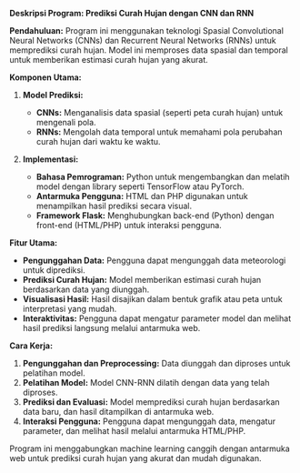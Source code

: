 **Deskripsi Program: Prediksi Curah Hujan dengan CNN dan RNN**

**Pendahuluan:**
Program ini menggunakan teknologi Spasial Convolutional Neural Networks (CNNs) dan Recurrent Neural Networks (RNNs) untuk memprediksi curah hujan. Model ini memproses data spasial dan temporal untuk memberikan estimasi curah hujan yang akurat.

**Komponen Utama:**

1. **Model Prediksi:**
   - **CNNs:** Menganalisis data spasial (seperti peta curah hujan) untuk mengenali pola.
   - **RNNs:** Mengolah data temporal untuk memahami pola perubahan curah hujan dari waktu ke waktu.

2. **Implementasi:**
   - **Bahasa Pemrograman:** Python untuk mengembangkan dan melatih model dengan library seperti TensorFlow atau PyTorch.
   - **Antarmuka Pengguna:** HTML dan PHP digunakan untuk menampilkan hasil prediksi secara visual.
   - **Framework Flask:** Menghubungkan back-end (Python) dengan front-end (HTML/PHP) untuk interaksi pengguna.

**Fitur Utama:**

- **Pengunggahan Data:** Pengguna dapat mengunggah data meteorologi untuk diprediksi.
- **Prediksi Curah Hujan:** Model memberikan estimasi curah hujan berdasarkan data yang diunggah.
- **Visualisasi Hasil:** Hasil disajikan dalam bentuk grafik atau peta untuk interpretasi yang mudah.
- **Interaktivitas:** Pengguna dapat mengatur parameter model dan melihat hasil prediksi langsung melalui antarmuka web.

**Cara Kerja:**

1. **Pengunggahan dan Preprocessing:** Data diunggah dan diproses untuk pelatihan model.
2. **Pelatihan Model:** Model CNN-RNN dilatih dengan data yang telah diproses.
3. **Prediksi dan Evaluasi:** Model memprediksi curah hujan berdasarkan data baru, dan hasil ditampilkan di antarmuka web.
4. **Interaksi Pengguna:** Pengguna dapat mengunggah data, mengatur parameter, dan melihat hasil melalui antarmuka HTML/PHP.

Program ini menggabungkan machine learning canggih dengan antarmuka web untuk prediksi curah hujan yang akurat dan mudah digunakan.
